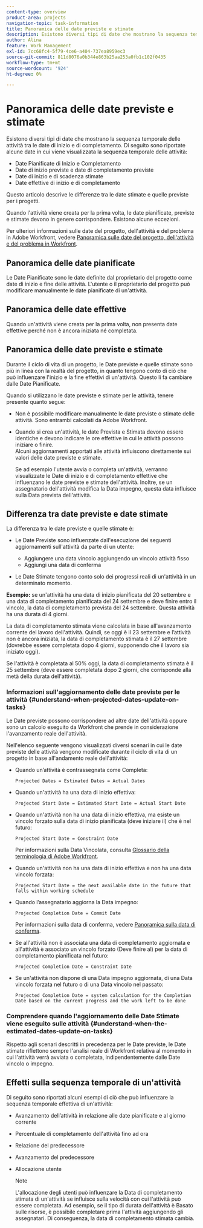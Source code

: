 ```yaml
---
content-type: overview
product-area: projects
navigation-topic: task-information
title: Panoramica delle date previste e stimate
description: Esistono diversi tipi di date che mostrano la sequenza temporale delle attività tra le date di inizio e di completamento.
author: Alina
feature: Work Management
exl-id: 7cc68fc4-5f79-4ce6-a404-737ea8959ec3
source-git-commit: 811d8076a0b344e863b25aa253a0fb1c102f0435
workflow-type: tm+mt
source-wordcount: '924'
ht-degree: 0%

---
```


# Panoramica delle date previste e stimate

<!--Audited: 07/2024-->

Esistono diversi tipi di date che mostrano la sequenza temporale delle attività tra le date di inizio e di completamento. Di seguito sono riportate alcune date in cui viene visualizzata la sequenza temporale delle attività:

* Date Pianificate di Inizio e Completamento
* Date di inizio previste e date di completamento previste
* Date di inizio e di scadenza stimate
* Date effettive di inizio e di completamento

Questo articolo descrive le differenze tra le date stimate e quelle previste per i progetti.

Quando l&#39;attività viene creata per la prima volta, le date pianificate, previste e stimate devono in genere corrispondere. Esistono alcune eccezioni.

Per ulteriori informazioni sulle date del progetto, dell&#39;attività e del problema in Adobe Workfront, vedere [Panoramica sulle date del progetto, dell&#39;attività e del problema in Workfront](../../../workfront-basics/navigate-workfront/workfront-navigation/definitions-pti-dates.md).

## Panoramica delle date pianificate

Le Date Pianificate sono le date definite dal proprietario del progetto come date di inizio e fine delle attività. L&#39;utente o il proprietario del progetto può modificare manualmente le date pianificate di un&#39;attività.

## Panoramica delle date effettive

Quando un&#39;attività viene creata per la prima volta, non presenta date effettive perché non è ancora iniziata né completata.

## Panoramica delle date previste e stimate

Durante il ciclo di vita di un progetto, le Date previste e quelle stimate sono più in linea con la realtà del progetto, in quanto tengono conto di ciò che può influenzare l&#39;inizio e la fine effettivi di un&#39;attività. Questo li fa cambiare dalle Date Pianificate.

Quando si utilizzano le date previste e stimate per le attività, tenere presente quanto segue:

* Non è possibile modificare manualmente le date previste o stimate delle attività. Sono entrambi calcolati da Adobe Workfront.
* Quando si crea un&#39;attività, le date Prevista e Stimata devono essere identiche e devono indicare le ore effettive in cui le attività possono iniziare o finire.\
  Alcuni aggiornamenti apportati alle attività influiscono direttamente sui valori delle date previste e stimate.

  Se ad esempio l&#39;utente avvia o completa un&#39;attività, verranno visualizzate le Date di inizio e di completamento effettive che influenzano le date previste e stimate dell&#39;attività. Inoltre, se un assegnatario dell&#39;attività modifica la Data impegno, questa data influisce sulla Data prevista dell&#39;attività.

## Differenza tra date previste e date stimate

La differenza tra le date previste e quelle stimate è:

* Le Date Previste sono influenzate dall&#39;esecuzione dei seguenti aggiornamenti sull&#39;attività da parte di un utente:

   * Aggiungere una data vincolo aggiungendo un vincolo attività fisso
   * Aggiungi una data di conferma

* Le Date Stimate tengono conto solo dei progressi reali di un&#39;attività in un determinato momento.

**Esempio:** se un&#39;attività ha una data di inizio pianificata del 20 settembre e una data di completamento pianificata del 24 settembre e deve finire entro il vincolo, la data di completamento prevista del 24 settembre. Questa attività ha una durata di 4 giorni.

La data di completamento stimata viene calcolata in base all&#39;avanzamento corrente del lavoro dell&#39;attività. Quindi, se oggi è il 23 settembre e l’attività non è ancora iniziata, la data di completamento stimata è il 27 settembre (dovrebbe essere completata dopo 4 giorni, supponendo che il lavoro sia iniziato oggi).

Se l&#39;attività è completata al 50% oggi, la data di completamento stimata è il 25 settembre (deve essere completata dopo 2 giorni, che corrisponde alla metà della durata dell&#39;attività).


### Informazioni sull&#39;aggiornamento delle date previste per le attività {#understand-when-projected-dates-update-on-tasks}

Le Date previste possono corrispondere ad altre date dell&#39;attività oppure sono un calcolo eseguito da Workfront che prende in considerazione l&#39;avanzamento reale dell&#39;attività.

Nell&#39;elenco seguente vengono visualizzati diversi scenari in cui le date previste delle attività vengono modificate durante il ciclo di vita di un progetto in base all&#39;andamento reale dell&#39;attività:

* Quando un’attività è contrassegnata come Completa:

  `Projected Dates = Estimated Dates = Actual Dates`

* Quando un&#39;attività ha una data di inizio effettiva:

  `Projected Start Date = Estimated Start Date = Actual Start Date`

* Quando un&#39;attività non ha una data di inizio effettiva, ma esiste un vincolo forzato sulla data di inizio pianificata (deve iniziare il) che è nel futuro:

  `Projected Start Date = Constraint Date`

  Per informazioni sulla Data Vincolata, consulta [Glossario della terminologia di Adobe Workfront](../../../workfront-basics/navigate-workfront/workfront-navigation/workfront-terminology-glossary.md).

* Quando un&#39;attività non ha una data di inizio effettiva e non ha una data vincolo forzata:

  `Projected Start Date = the next available date in the future that falls within working schedule`

* Quando l’assegnatario aggiorna la Data impegno:

  `Projected Completion Date = Commit Date`

  Per informazioni sulla data di conferma, vedere [Panoramica sulla data di conferma](../../../manage-work/projects/updating-work-in-a-project/overview-of-commit-dates.md).

* Se all&#39;attività non è associata una data di completamento aggiornata e all&#39;attività è associato un vincolo forzato (Deve finire al) per la data di completamento pianificata nel futuro:

  `Projected Completion Date = Constraint Date`

* Se un&#39;attività non dispone di una Data impegno aggiornata, di una Data vincolo forzata nel futuro o di una Data vincolo nel passato:

  `Projected Completion Date = system calculation for the Completion Date based on the current progress and the work left to be done`

### Comprendere quando l&#39;aggiornamento delle Date Stimate viene eseguito sulle attività {#understand-when-the-estimated-dates-update-on-tasks}

Rispetto agli scenari descritti in precedenza per le Date previste, le Date stimate riflettono sempre l&#39;analisi reale di Workfront relativa al momento in cui l&#39;attività verrà avviata o completata, indipendentemente dalle Date vincolo o impegno.

## Effetti sulla sequenza temporale di un&#39;attività

Di seguito sono riportati alcuni esempi di ciò che può influenzare la sequenza temporale effettiva di un&#39;attività:

* Avanzamento dell’attività in relazione alle date pianificate e al giorno corrente
* Percentuale di completamento dell&#39;attività fino ad ora
* Relazione del predecessore
* Avanzamento del predecessore
* Allocazione utente

  >[!NOTE]
  >
  >L&#39;allocazione degli utenti può influenzare la Data di completamento stimata di un&#39;attività se influisce sulla velocità con cui l&#39;attività può essere completata. Ad esempio, se il tipo di durata dell&#39;attività è Basato sulle risorse, è possibile completare prima l&#39;attività aggiungendo gli assegnatari. Di conseguenza, la data di completamento stimata cambia.
